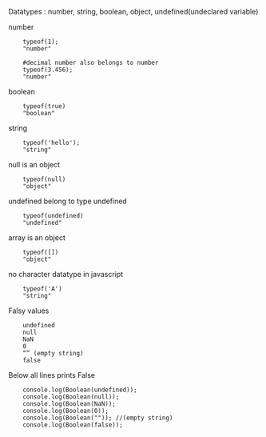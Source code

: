 Datatypes : number, string, boolean, object, undefined(undeclared variable)


number

        typeof(1);
        "number"

        #decimal number also belongs to number
        typeof(3.456);
        "number"


boolean 

        typeof(true)
        "boolean"

string

        typeof('hello');
        "string"


null is an object

        typeof(null)
        "object"


undefined belong to type undefined

        typeof(undefined)
        "undefined"

array is an object

        typeof([])
        "object"

no character datatype in javascript

        typeof('A')
        "string"

Falsy values 

        undefined
        null
        NaN
        0
        “” (empty string)
        false

Below all lines prints False

        console.log(Boolean(undefined));
        console.log(Boolean(null));
        console.log(Boolean(NaN));
        console.log(Boolean(0));
        console.log(Boolean("")); //(empty string)
        console.log(Boolean(false));
